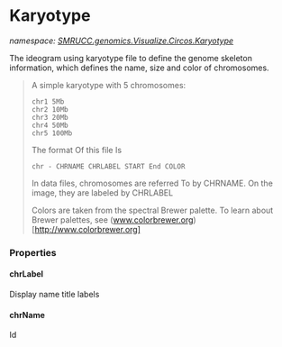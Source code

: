 ﻿# Karyotype
_namespace: [SMRUCC.genomics.Visualize.Circos.Karyotype](./index.md)_

The ideogram using karyotype file to define the genome skeleton information, which defines the name, size and color of chromosomes.

> 
>  A simple karyotype with 5 chromosomes:
> 
>  ```
>  chr1 5Mb
>  chr2 10Mb
>  chr3 20Mb
>  chr4 50Mb
>  chr5 100Mb
>  ```
>  
>  The format Of this file Is
> 
>  ```
>  chr - CHRNAME CHRLABEL START End COLOR
>  ```
>  
>  In data files, chromosomes are referred To by CHRNAME. 
>  On the image, they are labeled by CHRLABEL
> 
>  Colors are taken from the spectral Brewer palette. 
>  To learn about Brewer palettes, see (www.colorbrewer.org)[http://www.colorbrewer.org]
>  



### Properties

#### chrLabel
Display name title labels
#### chrName
Id
